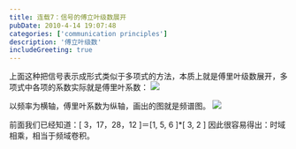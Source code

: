 ```yaml
---
title: 连载7：信号的傅立叶级数展开
pubDate: 2010-4-14 19:07:48
categories: ['communication principles']
description: '傅立叶级数'
includeGreeting: true
---
```


上面这种把信号表示成形式类似于多项式的方法，本质上就是傅里叶级数展开，多项式中各项的系数实际就是傅里叶系数：
![](https://img2.imgtp.com/2024/04/26/eGmhJNRt.jpg)

以频率为横轴，傅里叶系数为纵轴，画出的图就是频谱图。
![](https://img2.imgtp.com/2024/04/26/xqth63Aj.jpg)

前面我们已经知道：[ 3，17，28，12 ]＝[1, 5, 6 ]\*[ 3, 2 ]
因此很容易得出：时域相乘，相当于频域卷积。